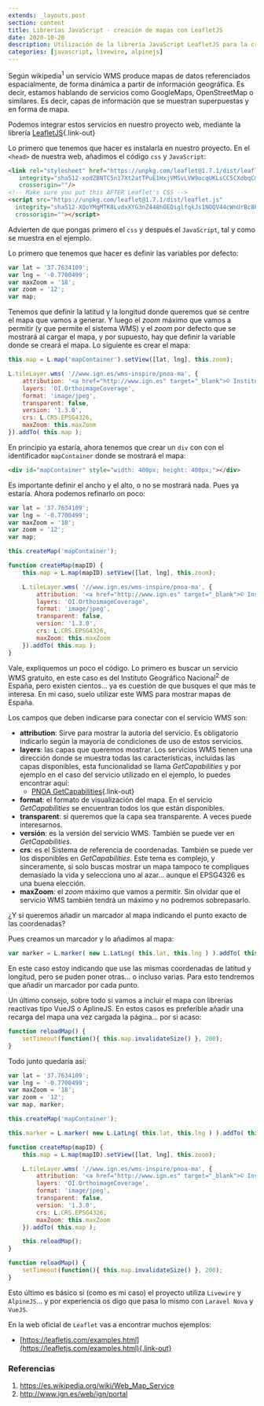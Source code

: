 ```yaml
---
extends: _layouts.post
section: content
title: Librerías JavaScript - creación de mapas con LeafletJS
date: 2020-10-20
description: Utilización de la librería JavaScript LeafletJS para la creación de mapas a través de servicios WMS.
categories: [javascript, livewire, alpinejs]
---
```


Según wikipedia<sup>1</sup> un servicio WMS produce mapas de datos referenciados espacialmente, de forma dinámica a partir de información geográfica. Es decir, estamos hablando de servicios como GoogleMaps, OpenStreetMap o similares. Es decir, capas de información que se muestran superpuestas y en forma de mapa.

Podemos integrar estos servicios en nuestro proyecto web, mediante la librería [LeafletJS](https://leafletjs.com/){.link-out}

Lo primero que tenemos que hacer es instalarla en nuestro proyecto. En el `<head>` de nuestra web, añadimos el código `css` y `JavaScript`:

```html 
<link rel="stylesheet" href="https://unpkg.com/leaflet@1.7.1/dist/leaflet.css"
   integrity="sha512-xodZBNTC5n17Xt2atTPuE1HxjVMSvLVW9ocqUKLsCC5CXdbqCmblAshOMAS6/keqq/sMZMZ19scR4PsZChSR7A=="
   crossorigin=""/>
<!-- Make sure you put this AFTER Leaflet's CSS -->
<script src="https://unpkg.com/leaflet@1.7.1/dist/leaflet.js"
  integrity="sha512-XQoYMqMTK8LvdxXYG3nZ448hOEQiglfqkJs1NOQV44cWnUrBc8PkAOcXy20w0vlaXaVUearIOBhiXZ5V3ynxwA=="
  crossorigin=""></script>
```

Advierten de que pongas primero el `css` y después el `JavaScript`, tal y como se muestra en el ejemplo.

Lo primero que tenemos que hacer es definir las variables por defecto:

```javascript
var lat = '37.7634109';
var lng = '-0.7700499';
var maxZoom = '18';
var zoom = '12';
var map;
```

Tenemos que definir la latitud y la longitud donde queremos que se centre el mapa que vamos a generar. Y luego el *zoom* máximo que vamos a permitir (y que permite el sistema WMS) y el *zoom* por defecto que se mostrará al cargar el mapa, y por supuesto, hay que definir la variable donde se creará el mapa. Lo siguiente es crear el mapa:

```javascript
this.map = L.map('mapContainer').setView([lat, lng], this.zoom);

L.tileLayer.wms( '//www.ign.es/wms-inspire/pnoa-ma', {
    attribution: '<a href="http://www.ign.es" target="_blank">© Instituto Geográfico Nacional</a>',
    layers: 'OI.OrthoimageCoverage',
    format: 'image/jpeg',
    transparent: false,
    version: '1.3.0',
    crs: L.CRS.EPSG4326,
    maxZoom: this.maxZoom
}).addTo( this.map );
```

En principio ya estaría, ahora tenemos que crear un `div` con con el identificador `mapContainer` donde se mostrará el mapa:

```html
<div id="mapContainer" style="width: 400px; height: 400px;"></div>
```

Es importante definir el ancho y el alto, o no se mostrará nada. Pues ya estaría. Ahora podemos refinarlo on poco:

```javascript
var lat = '37.7634109';
var lng = '-0.7700499';
var maxZoom = '18';
var zoom = '12';
var map;

this.createMap('mapContainer');

function createMap(mapID) {
    this.map = L.map(mapID).setView([lat, lng], this.zoom);

    L.tileLayer.wms( '//www.ign.es/wms-inspire/pnoa-ma', {
        attribution: '<a href="http://www.ign.es" target="_blank">© Instituto Geográfico Nacional</a>',
        layers: 'OI.OrthoimageCoverage',
        format: 'image/jpeg',
        transparent: false,
        version: '1.3.0',
        crs: L.CRS.EPSG4326,
        maxZoom: this.maxZoom
    }).addTo( this.map );
}
```

Vale, expliquemos un poco el código. Lo primero es buscar un servicio WMS gratuito, en este caso es del Instituto Geográfico Nacional<sup>2</sup> de España, pero existen cientos... ya es cuestión de que busques el que más te interesa. En mi caso, suelo utilizar este WMS para mostrar mapas de España. 

Los campos que deben indicarse para conectar con el servicio WMS son:

- **attribution**: Sirve para mostrar la autoria del servicio. Es obligatorio indicarlo según la mayoría de condiciones de uso de estos servicios.
- **layers**: las capas que queremos mostrar. Los servicios WMS tienen una dirección donde se muestra todas las características, incluidas las capas disponibles, esta funcionalidad se llama *GetCapabilities* y por ejemplo en el caso del servicio utilizado en el ejemplo, lo puedes encontrar aquí: 
    + [PNOA GetCapabilities](https://www.ign.es/wms-inspire/pnoa-ma?request=GetCapabilities&service=WMS){.link-out}
- **format**: el formato de visualización del mapa. En el servicio *GetCapabilities* se encuentran todos los que están disponibles.
- **transparent**: si queremos que la capa sea transparente. A veces puede interesarnos.
- **versión**: es la versión del servicio WMS. También se puede ver en *GetCapabilities*.
- **crs**: es el Sistema de referencia de coordenadas. También se puede ver los disponibles en *GetCapabilities*. Este tema es complejo, y sinceramente, si solo buscas mostrar un mapa tampoco te compliques demasiado la vida y selecciona uno al azar... aunque el EPSG4326 es una buena elección.
- **maxZoom**: el *zoom* máximo que vamos a permitir. Sin olvidar que el servicio WMS también tendrá un máximo y no podremos sobrepasarlo.

¿Y si queremos añadir un marcador al mapa indicando el punto exacto de las coordenadas?

Pues creamos un marcador y lo añadimos al mapa:

```javascript
var marker = L.marker( new L.LatLng( this.lat, this.lng ) ).addTo( this.map );
```

En este caso estoy indicando que use las mismas coordenadas de latitud y longitud, pero se puden poner otras... o incluso varias. Para esto tendremos que añadir un marcador por cada punto.

Un último consejo, sobre todo si vamos a incluir el mapa con librerías reactivas tipo VueJS o AplineJS. En estos casos es preferible añadir una recarga del mapa una vez cargada la página... por si acaso:

```javascript
function reloadMap() {
    setTimeout(function(){ this.map.invalidateSize() }, 200);
}
```

Todo junto quedaría así:

```javascript
var lat = '37.7634109';
var lng = '-0.7700499';
var maxZoom = '18';
var zoom = '12';
var map, marker;

this.createMap('mapContainer');

this.marker = L.marker( new L.LatLng( this.lat, this.lng ) ).addTo( this.map );

function createMap(mapID) {
    this.map = L.map(mapID).setView([lat, lng], this.zoom);

    L.tileLayer.wms( '//www.ign.es/wms-inspire/pnoa-ma', {
        attribution: '<a href="http://www.ign.es" target="_blank">© Instituto Geográfico Nacional</a>',
        layers: 'OI.OrthoimageCoverage',
        format: 'image/jpeg',
        transparent: false,
        version: '1.3.0',
        crs: L.CRS.EPSG4326,
        maxZoom: this.maxZoom
    }).addTo( this.map );

    this.reloadMap();
}

function reloadMap() {
    setTimeout(function(){ this.map.invalidateSize() }, 200);
}
```

Esto último es básico si (como es mi caso) el proyecto utiliza `Livewire` y `AlpineJS`... y por experiencia os digo que pasa lo mismo con `Laravel Nova` y `VueJS`.

En la web oficial de `Leaflet` vas a encontrar muchos ejemplos:

+ [https://leafletjs.com/examples.html](https://leafletjs.com/examples.html){.link-out}

### Referencias 

1. https://es.wikipedia.org/wiki/Web_Map_Service
2. http://www.ign.es/web/ign/portal
